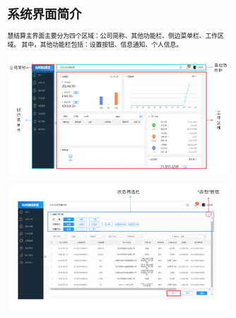 # 系统界面简介
慧结算主界面主要分为四个区域：公司简称、其他功能栏、侧边菜单栏、工作区域。
其中，其他功能栏包括：设置按钮、信息通知、个人信息。

![](/assets/18.jpg)


![](/assets/19.jpg)